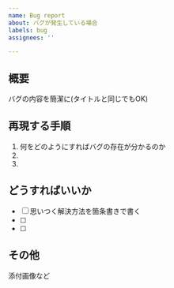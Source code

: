 ```yaml
---
name: Bug report
about: バグが発生している場合
labels: bug
assignees: ''

---
```


## 概要
バグの内容を簡潔に(タイトルと同じでもOK)

## 再現する手順
1. 何をどのようにすればバグの存在が分かるのか
1. 
1. 

## どうすればいいか
- [ ] 思いつく解決方法を箇条書きで書く
- [ ] 
- [ ] 

## その他
添付画像など
